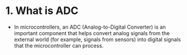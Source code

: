 # 1. What is ADC

- In microcontrollers, an ADC (Analog-to-Digital Converter) is an important component that helps convert analog signals from the external world (for example, signals from sensors) into digital signals that the microcontroller can process.
